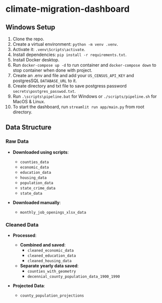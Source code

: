 # climate-migration-dashboard

## Windows Setup

1. Clone the repo.
2. Create a virtual environment: `python -m venv .venv`.
3. Activate it: `.venv\Scripts\activate`.
4. Install dependencies: `pip install -r requirements.txt`.
5. Install Docker desktop.
6. Run `docker-compose up -d` to run container and `docker-compose down` to stop container when done with project.
7. Create an .env and file and add your `US_CENSUS_API_KEY` and postgresSQL `DATABASE_URL` to it.
8. Create directory and txt file to save postgress password `secrets\postgres_passwod.txt`.
9. Run `.\scripts\pipeline.bat` for Windows or `./scripts/pipeline.sh` for MacOS & Linux.
10. To start the dashboard, run `streamlit run app/main.py` from root directory.


## Data Structure

### Raw Data

- **Downloaded using scripts**:
  - `counties_data`
  - `economic_data`
  - `education_data`
  - `housing_data`
  - `population_data`
  - `state_crime_data`
  - `state_data`

- **Downloaded manually**:
  - `monthly_job_openings_xlsx_data`

### Cleaned Data

- **Processed**:
  - **Combined and saved**:
    - `cleaned_economic_data`
    - `cleaned_education_data`
    - `cleaned_housing_data`
  - **Separate yearly data saved**:
    - `counties_with_geometry`
    - `decennial_county_population_data_1900_1990`

- **Projected Data**:
  - `county_population_projections`
  